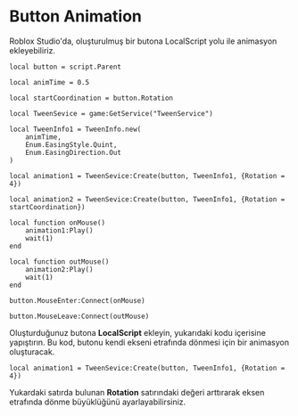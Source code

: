 # Button Animation
Roblox Studio'da, oluşturulmuş bir butona LocalScript yolu ile animasyon ekleyebiliriz.

```
local button = script.Parent

local animTime = 0.5

local startCoordination = button.Rotation

local TweenSevice = game:GetService("TweenService")

local TweenInfo1 = TweenInfo.new(
    animTime,
    Enum.EasingStyle.Quint,
    Enum.EasingDirection.Out
)

local animation1 = TweenSevice:Create(button, TweenInfo1, {Rotation = 4})

local animation2 = TweenSevice:Create(button, TweenInfo1, {Rotation = startCoordination})

local function onMouse()
    animation1:Play()
    wait(1)    
end

local function outMouse()
    animation2:Play()
    wait(1)
end

button.MouseEnter:Connect(onMouse)

button.MouseLeave:Connect(outMouse)
```

Oluşturduğunuz butona **LocalScript** ekleyin, yukarıdaki kodu içerisine yapıştırın. Bu kod, butonu kendi ekseni etrafında dönmesi için bir animasyon oluşturacak.

```local animation1 = TweenSevice:Create(button, TweenInfo1, {Rotation = 4})```

Yukardaki satırda bulunan **Rotation** satırındaki değeri arttırarak eksen etrafında dönme büyüklüğünü ayarlayabilirsiniz.
